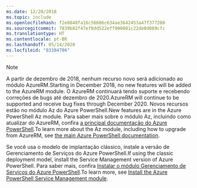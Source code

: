 ```yaml
---
ms.date: 12/20/2018
ms.topic: include
ms.openlocfilehash: f2e0848fa16c56686c634ae3642453a47f377200
ms.sourcegitcommit: 7839b82f47ef8dd522eff900081c22de0d089cfc
ms.translationtype: HT
ms.contentlocale: pt-BR
ms.lasthandoff: 05/14/2020
ms.locfileid: "83384786"
---
```

> [!NOTE]
> 
> <span data-ttu-id="7c135-101">A partir de dezembro de 2018, nenhum recurso novo será adicionado ao módulo AzureRM.</span><span class="sxs-lookup"><span data-stu-id="7c135-101">Starting in December 2018, no new features will be added to the AzureRM module.</span></span> <span data-ttu-id="7c135-102">O AzureRM continuará tendo suporte e recebendo correções de bugs até dezembro de 2020.</span><span class="sxs-lookup"><span data-stu-id="7c135-102">AzureRM will continue to be supported and receive bug fixes through December 2020.</span></span> <span data-ttu-id="7c135-103">Novos recursos estão no módulo Az do Azure PowerShell.</span><span class="sxs-lookup"><span data-stu-id="7c135-103">New features are in the Azure PowerShell Az module.</span></span> <span data-ttu-id="7c135-104">Para saber mais sobre o módulo Az, incluindo como atualizar do AzureRM, confira [a principal documentação do Azure PowerShell](/powershell/azure).</span><span class="sxs-lookup"><span data-stu-id="7c135-104">To learn more about the Az module, including how to upgrade from AzureRM, see [the main Azure PowerShell documentation](/powershell/azure).</span></span>
>
> <span data-ttu-id="7c135-105">Se você usa o modelo de implantação clássico, instale a versão de Gerenciamento de Serviços do Azure PowerShell.</span><span class="sxs-lookup"><span data-stu-id="7c135-105">If using the classic deployment model, install the Service Management version of Azure PowerShell.</span></span>
> <span data-ttu-id="7c135-106">Para saber mais, confira [Instalar o módulo Gerenciamento de Serviços do Azure PowerShell](/powershell/azure/servicemanagement/install-azure-ps).</span><span class="sxs-lookup"><span data-stu-id="7c135-106">To learn more, see [Install the Azure PowerShell Service Management module](/powershell/azure/servicemanagement/install-azure-ps).</span></span>
